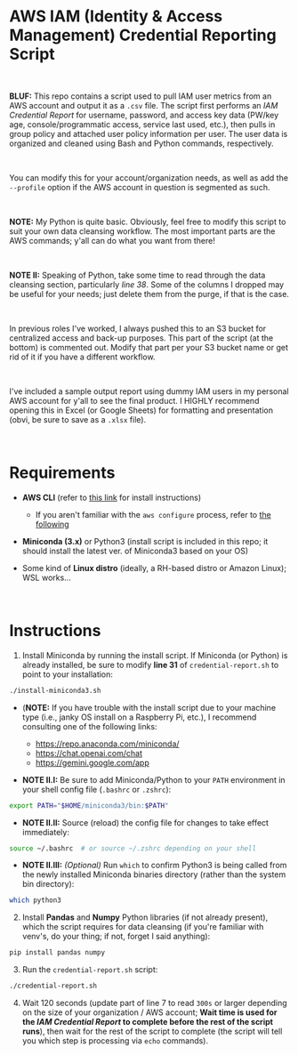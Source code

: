 # AWS IAM (Identity & Access Management) Credential Reporting Script

<br>

**BLUF:** This repo contains a script used to pull IAM user metrics from an AWS account and output it as a ```.csv``` file. The script first performs an _IAM Credential Report_ for username, password, and access key data (PW/key age, console/programmatic access, service last used, etc.), then pulls in group policy and attached user policy information per user. The user data is organized and cleaned using Bash and Python commands, respectively.

<br>

You can modify this for your account/organization needs, as well as add the ```--profile``` option if the AWS account in question is segmented as such.

<br>

**NOTE:** My Python is quite basic. Obviously, feel free to modify this script to suit your own data cleansing workflow. The most important parts are the AWS commands; y'all can do what you want from there!

<br>

**NOTE II:** Speaking of Python, take some time to read through the data cleansing section, particularly _line 38_. Some of the columns I dropped may be useful for your needs; just delete them from the purge, if that is the case.

<br>

In previous roles I've worked, I always pushed this to an S3 bucket for centralized access and back-up purposes. This part of the script (at the bottom) is commented out. Modify that part per your S3 bucket name or get rid of it if you have a different workflow.

<br>

I've included a sample output report using dummy IAM users in my personal AWS account for y'all to see the final product. I HIGHLY recommend opening this in Excel (or Google Sheets) for formatting and presentation (obvi, be sure to save as a ```.xlsx``` file).

<br>

# Requirements

* **AWS CLI** (refer to [this link](https://docs.aws.amazon.com/cli/latest/userguide/getting-started-install.html) for install instructions)
   * If you aren't familiar with the ```aws configure``` process, refer to [the following](https://docs.aws.amazon.com/cli/latest/userguide/cli-chap-configure.html)

* **Miniconda (3.x)** or Python3 (install script is included in this repo; it should install the latest ver. of Miniconda3 based on your OS)

* Some kind of **Linux distro** (ideally, a RH-based distro or Amazon Linux); WSL works...

<br>

# Instructions

1) Install Miniconda by running the install script. If Miniconda (or Python) is already installed, be sure to modify **line 31** of ```credential-report.sh``` to point to your installation:

```bash
./install-miniconda3.sh
```
   * (**NOTE:** If you have trouble with the install script due to your machine type (i.e., janky OS install on a Raspberry Pi, etc.), I recommend consulting one of the following links:
      * https://repo.anaconda.com/miniconda/
      * https://chat.openai.com/chat
      * https://gemini.google.com/app

   * **NOTE II.I:** Be sure to add Miniconda/Python to your ```PATH``` environment in your shell config file (```.bashrc``` or ```.zshrc```):

```bash
export PATH="$HOME/miniconda3/bin:$PATH"
```

   * **NOTE II.II:** Source (reload) the config file for changes to take effect immediately:

```bash
source ~/.bashrc  # or source ~/.zshrc depending on your shell
```

   * **NOTE II.III:** _(Optional)_ Run ```which``` to confirm Python3 is being called from the newly installed Miniconda binaries directory (rather than the system bin directory):

```bash
which python3
```

2) Install **Pandas** and **Numpy** Python libraries (if not already present), which the script requires for data cleansing (if you're familiar with venv's, do your thing; if not, forget I said anything):

```bash
pip install pandas numpy
```

3) Run the ```credential-report.sh``` script:

```bash
./credential-report.sh
```

4) Wait 120 seconds (update part of line 7 to read ```300s``` or larger depending on the size of your organization / AWS account; **Wait time is used for the _IAM Credential Report_ to complete before the rest of the script runs**), then wait for the rest of the script to complete (the script will tell you which step is processing via ```echo``` commands).
